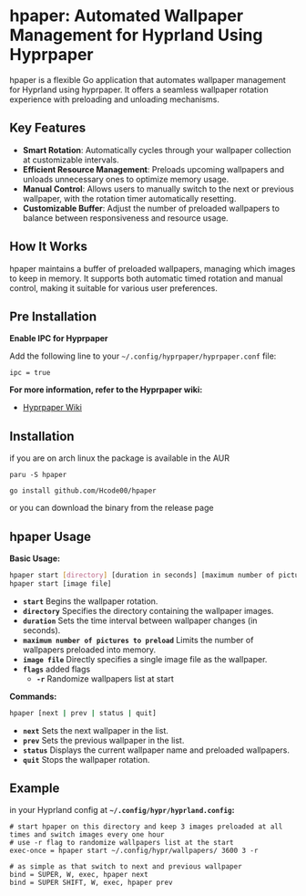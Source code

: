 # hpaper: Automated Wallpaper Management for Hyprland Using Hyprpaper

hpaper is a flexible Go application that automates wallpaper management for Hyprland using hyprpaper. It offers a seamless wallpaper rotation experience with  preloading and unloading mechanisms.

## Key Features

- **Smart Rotation**: Automatically cycles through your wallpaper collection at customizable intervals.
- **Efficient Resource Management**: Preloads upcoming wallpapers and unloads unnecessary ones to optimize memory usage.
- **Manual Control**: Allows users to manually switch to the next or previous wallpaper, with the rotation timer automatically resetting.
- **Customizable Buffer**: Adjust the number of preloaded wallpapers to balance between responsiveness and resource usage.

## How It Works

hpaper maintains a buffer of preloaded wallpapers, managing which images to keep in memory. It supports both automatic timed rotation and manual control, making it suitable for various user preferences.

## Pre Installation
**Enable IPC for Hyprpaper**

Add the following line to your `~/.config/hyprpaper/hyprpaper.conf` file:
```
ipc = true
```
**For more information, refer to the Hyprpaper wiki:**

- [Hyprpaper Wiki](https://wiki.hyprland.org/Hypr-Ecosystem/hyprpaper/)


## Installation
if you are on arch linux the package is available in the AUR

```fish
paru -S hpaper
```

```fish
go install github.com/Hcode00/hpaper
```


or you can download the binary from the release page


## hpaper Usage


**Basic Usage:**

```bash
hpaper start [directory] [duration in seconds] [maximum number of pictures to preload] [flags]
hpaper start [image file]
```
* **`start`** Begins the wallpaper rotation.
* **`directory`** Specifies the directory containing the wallpaper images.
* **`duration`** Sets the time interval between wallpaper changes (in seconds).
* **`maximum number of pictures to preload`** Limits the number of wallpapers preloaded into memory.
* **`image file`** Directly specifies a single image file as the wallpaper.
* **`flags`** added flags
  * **`-r`** Randomize wallpapers list at start
  
**Commands:**
```bash
hpaper [next | prev | status | quit]
```
* **`next`** Sets the next wallpaper in the list.
* **`prev`** Sets the previous wallpaper in the list.
* **`status`** Displays the current wallpaper name and preloaded wallpapers.
* **`quit`** Stops the wallpaper rotation.

## Example
in your Hyprland config at **`~/.config/hypr/hyprland.config`:**

```hyprlang
# start hpaper on this directory and keep 3 images preloaded at all times and switch images every one hour
# use -r flag to randomize wallpapers list at the start
exec-once = hpaper start ~/.config/hypr/wallpapers/ 3600 3 -r

# as simple as that switch to next and previous wallpaper
bind = SUPER, W, exec, hpaper next
bind = SUPER SHIFT, W, exec, hpaper prev
```
